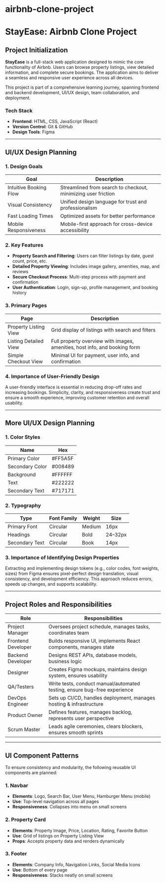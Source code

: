 # airbnb-clone-project
# StayEase: Airbnb Clone Project

## Project Initialization

**StayEase** is a full-stack web application designed to mimic the core functionality of Airbnb. Users can browse property listings, view detailed information, and complete secure bookings. The application aims to deliver a seamless and responsive user experience across all devices.

This project is part of a comprehensive learning journey, spanning frontend and backend development, UI/UX design, team collaboration, and deployment.

###  Tech Stack

- **Frontend**: HTML, CSS, JavaScript (React)
- **Version Control**: Git & GitHub
- **Design Tools**: Figma

---

##  UI/UX Design Planning

### 1. **Design Goals**

| Goal                   | Description                                                                 |
|------------------------|-----------------------------------------------------------------------------|
| Intuitive Booking Flow | Streamlined from search to checkout, minimizing user friction               |
| Visual Consistency     | Unified design language for trust and professionalism                       |
| Fast Loading Times     | Optimized assets for better performance                                     |
| Mobile Responsiveness  | Mobile-first approach for cross-device accessibility                        |

### 2. **Key Features**

- **Property Search and Filtering**: Users can filter listings by date, guest count, price, etc.
- **Detailed Property Viewing**: Includes image gallery, amenities, map, and reviews
- **Secure Checkout Process**: Multi-step process with payment and confirmation
- **User Authentication**: Login, sign-up, profile management, and booking history

### 3. **Primary Pages**

| Page                  | Description                                                                 |
|-----------------------|-----------------------------------------------------------------------------|
| Property Listing View | Grid display of listings with search and filters                           |
| Listing Detailed View | Full property overview with images, amenities, host info, and booking form |
| Simple Checkout View  | Minimal UI for payment, user info, and confirmation                        |

### 4. **Importance of User-Friendly Design**

A user-friendly interface is essential in reducing drop-off rates and increasing bookings. Simplicity, clarity, and responsiveness create trust and ensure a smooth experience, improving customer retention and overall usability.

---

##  More UI/UX Design Planning

### 1. **Color Styles**

| Name             | Hex       |
|------------------|-----------|
| Primary Color    | #FF5A5F   |
| Secondary Color  | #008489   |
| Background       | #FFFFFF   |
| Text             | #222222   |
| Secondary Text   | #717171   |

### 2. **Typography**

| Type             | Font Family | Weight  | Size   |
|------------------|-------------|---------|--------|
| Primary Font     | Circular    | Medium  | 16px   |
| Headings         | Circular    | Bold    | 24–32px|
| Secondary Text   | Circular    | Book    | 14px   |

### 3. **Importance of Identifying Design Properties**

Extracting and implementing design tokens (e.g., color codes, font weights, sizes) from Figma ensures pixel-perfect design translation, visual consistency, and development efficiency. This approach reduces errors, speeds up changes, and supports scalability.

---

## Project Roles and Responsibilities

| Role              | Responsibilities                                                                 |
|-------------------|----------------------------------------------------------------------------------|
| Project Manager   | Oversees project schedule, manages tasks, coordinates team                      |
| Frontend Developer| Builds responsive UI, implements React components, manages state               |
| Backend Developer | Designs REST APIs, database models, business logic                             |
| Designer          | Creates Figma mockups, maintains design system, ensures usability              |
| QA/Testers        | Write tests, conduct manual/automated testing, ensure bug-free experience       |
| DevOps Engineer   | Sets up CI/CD, handles deployment, manages hosting & infrastructure            |
| Product Owner     | Defines features, manages backlog, represents user perspective                 |
| Scrum Master      | Leads agile ceremonies, clears blockers, ensures smooth sprints                |

---

##  UI Component Patterns

To ensure consistency and modularity, the following reusable UI components are planned:

### 1. **Navbar**

- **Elements**: Logo, Search Bar, User Menu, Hamburger Menu (mobile)
- **Use**: Top-level navigation across all pages
- **Responsiveness**: Collapses into menu on small screens

### 2. **Property Card**

- **Elements**: Property Image, Price, Location, Rating, Favorite Button
- **Use**: Grid of listings on Property Listing View
- **Props**: Accepts property data and renders dynamically

### 3. **Footer**

- **Elements**: Company Info, Navigation Links, Social Media Icons
- **Use**: Bottom of every page
- **Responsiveness**: Stacks neatly on small screens

